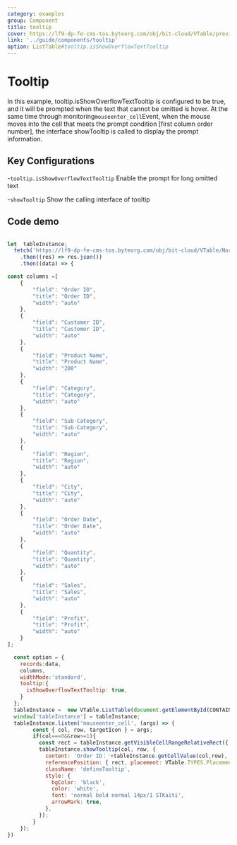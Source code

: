 ```yaml
---
category: examples
group: Component
title: tooltip
cover: https://lf9-dp-fe-cms-tos.byteorg.com/obj/bit-cloud/VTable/preview/tooltip.png
link: '../guide/components/tooltip'
option: ListTable#tooltip.isShowOverflowTextTooltip
---
```


# Tooltip

In this example, tooltip.isShowOverflowTextTooltip is configured to be true, and it will be prompted when the text that cannot be omitted is hover.
At the same time through monitoring`mouseenter_cell`Event, when the mouse moves into the cell that meets the prompt condition \[first column order number], the interface showTooltip is called to display the prompt information.

## Key Configurations

\-`tooltip.isShowOverflowTextTooltip` Enable the prompt for long omitted text

\-`showTooltip` Show the calling interface of tooltip

## Code demo

```javascript livedemo template=vtable

let  tableInstance;
  fetch('https://lf9-dp-fe-cms-tos.byteorg.com/obj/bit-cloud/VTable/North_American_Superstore_data.json')
    .then((res) => res.json())
    .then((data) => {

const columns =[
    {
        "field": "Order ID",
        "title": "Order ID",
        "width": "auto"
    },
    {
        "field": "Customer ID",
        "title": "Customer ID",
        "width": "auto"
    },
    {
        "field": "Product Name",
        "title": "Product Name",
        "width": "200"
    },
    {
        "field": "Category",
        "title": "Category",
        "width": "auto"
    },
    {
        "field": "Sub-Category",
        "title": "Sub-Category",
        "width": "auto"
    },
    {
        "field": "Region",
        "title": "Region",
        "width": "auto"
    },
    {
        "field": "City",
        "title": "City",
        "width": "auto"
    },
    {
        "field": "Order Date",
        "title": "Order Date",
        "width": "auto"
    },
    {
        "field": "Quantity",
        "title": "Quantity",
        "width": "auto"
    },
    {
        "field": "Sales",
        "title": "Sales",
        "width": "auto"
    },
    {
        "field": "Profit",
        "title": "Profit",
        "width": "auto"
    }
];

  const option = {
    records:data,
    columns,
    widthMode:'standard',
    tooltip:{
      isShowOverflowTextTooltip: true,
    }
  };
  tableInstance =  new VTable.ListTable(document.getElementById(CONTAINER_ID), option);
  window['tableInstance'] = tableInstance;
  tableInstance.listen('mouseenter_cell', (args) => {
        const { col, row, targetIcon } = args;
        if(col===0&&row>=1){
          const rect = tableInstance.getVisibleCellRangeRelativeRect({ col, row });
          tableInstance.showTooltip(col, row, {
            content: 'Order ID：'+tableInstance.getCellValue(col,row),
            referencePosition: { rect, placement: VTable.TYPES.Placement.right }, //TODO
            className: 'defineTooltip',
            style: {
              bgColor: 'black',
              color: 'white',
              font: 'normal bold normal 14px/1 STKaiti',
              arrowMark: true,
            },
          });
        }
    });
})
```

